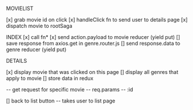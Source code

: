 MOVIELIST

[x] grab movie id on click
    [x] handleClick fn to send user to details page
    [x] dispatch movie to rootSaga

INDEX
[x] call fn*
    [x] send action.payload to movie reducer (yield put)
    [] save response from axios.get in genre.router.js
    [] send response.data to genre reducer (yield put)

DETAILS

[x] display movie that was clicked on this page
[] display all genres that apply to movie
    [] store data in redux

-- get request for specific movie
    -- req.params
    -- :id

[] back to list button
    -- takes user to list page